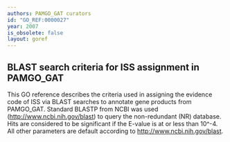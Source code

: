 ```yaml
---
authors: PAMGO_GAT curators
id: "GO_REF:0000027"
year: 2007
is_obsolete: false
layout: goref
---
```


## BLAST search criteria for ISS assignment in PAMGO_GAT

This GO reference describes the criteria used in assigning the evidence code of ISS via BLAST searches to annotate gene products from PAMGO_GAT. Standard BLASTP from NCBI was used (http://www.ncbi.nih.gov/blast) to query the non-redundant (NR) database. Hits are considered to be significant if the E-value is at or less than 10^-4. All other parameters are default according to http://www.ncbi.nih.gov/blast.
